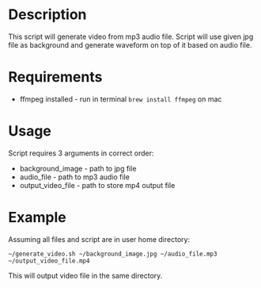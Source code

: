 # Description 
This script will generate video from mp3 audio file. Script will use given jpg file as background and generate waveform on top of it based on audio file.

# Requirements
- ffmpeg installed - run in terminal `brew install ffmpeg` on mac

# Usage
Script requires 3 arguments in correct order:
- background_image - path to jpg file
- audio_file - path to mp3 audio file
- output_video_file - path to store mp4 output file

# Example
Assuming all files and script are in user home directory:
```
~/generate_video.sh ~/background_image.jpg ~/audio_file.mp3 ~/output_video_file.mp4
```
This will output video file in the same directory.
